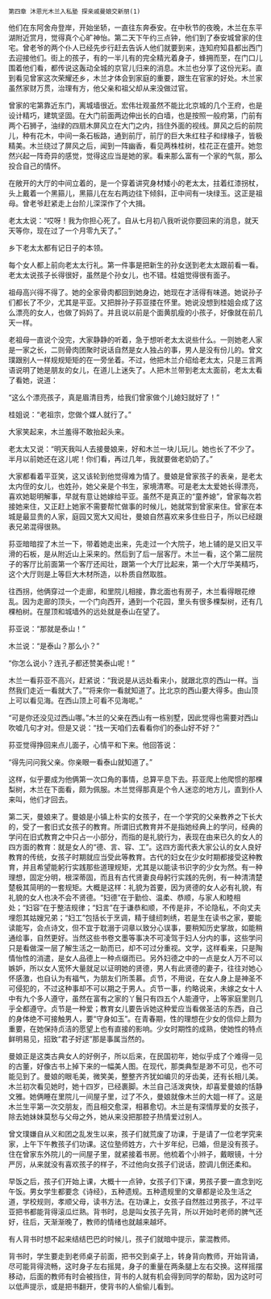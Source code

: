     第四章 沐恩光木兰入私塾 探亲戚曼娘交新朋(1) 

   他们在东阿舍舟登岸，开始坐轿，一直往东奔泰安。在中秋节的夜晚，木兰在东平湖附近赏月，觉得真个心旷神怡。第二天下午约三点钟，他们到了泰安城曾家的住宅。曾老爷的两个仆人已经先步行赶去告诉人他们就要到来，连知府知县都出西门去迎接他们。街上的孩子，有的一半儿有的完全精光着身子，蜂拥而至，在门口儿围着他们看，都传说这轰动全城的京官儿归来的消息。木兰也分享了这份光彩。直到看见曾家这次荣耀还乡，木兰才体会到家庭的重要，跟生在官家的好处。木兰家虽然家财万贯，治理有方，他父亲和祖父却从来没做过官。

   曾家的宅第靠近东门，离城墙很近。宏伟壮观虽然不能比北京城的几个王府，也是设计精巧，建筑坚固。在大门前面两边伸出长的白墙，也是按照一般府第，门前有两个石狮子，油绿的四扇木屏风立在大门之内，挡住外面的视线。屏风之后的前院儿，种有花木，中间一条石板路，通到前厅，前厅的巨大朱红柱子和绿椽子，皆极精美。木兰绕过了屏风之后，闻到一阵幽香，看见两株桂树，桂花正在盛开。她忽然兴起一阵奇异的感觉，觉得这应当是她的家。看来那么富有一个家的气氛，那么投合自己的情怀。

   在敞开的大厅的中间立着的，是一个穿着讲究身材矮小的老太太，拄着红漆拐杖，头上戴着一个黑箍儿，黑箍儿在左右两边往下倾斜，正中间有一块绿玉。这正是祖母。曾老爷赶紧走上台阶儿深深作了个大揖。

   老太太说：“哎呀！我为你担心死了。自从七月初八我听说你要回来的消息，就天天等你，现在过了一个月零九天了。”

   乡下老太太都有记日子的本领。

   每个女人都上前向老太太行礼。第一件事是把新生的孙女送到老太太跟前看一看。老太太说孩子长得很好，虽然是个孙女儿，也不错。桂姐觉得很有面子。

   祖母高兴得不得了。她的全家骨肉都回到她身边，她现在才活得有味道。她说孙子们都长了不少，尤其是平亚。又把胖孙子荪亚搂在怀里。她说没想到桂姐会成了这么漂亮的女人，也做了妈妈了。并且说以前是个面黄肌瘦的小孩子，好像就在前几天一样。

   老祖母一直说个没完，大家静静的听着，急于想听老太太说些什么。一则她老人家是一家之长，二则骨肉团聚时说话自然是女人独占的事，男人是没有份儿的。曾文璞跟别人一样规规矩矩的在一旁坐着。不过，他把木兰介绍给老太太，只是三言两语说明了她是朋友的女儿，在道儿上迷失了。人把木兰带到老太太面前，老太太看了看她，说道：

   “这么个漂亮孩子，真是眉清目秀，给我们曾家做个儿媳妇就好了！”

   桂姐说：“老祖宗，您做个媒人就行了。”

   大家笑起来，木兰羞得不敢抬起头来。

   老太太又说：“明天我叫人去接曼娘来，好和木兰一块儿玩儿。她也长了不少了。半月以前她还在这儿呢！你们看，再过几年，我就要做老奶奶了。”

   大家都看着平亚笑，这又该轮到他觉得难为情了。曼娘是曾家孩子的表亲，是老太太内侄的女儿，也姓孙，她父亲是个书生，家境清寒。可是老太太爱她长得漂亮，喜欢她聪明解事，早就有意让她嫁给平亚。虽然不是真正的“童养媳”，曾家每次若接她来住，又正赶上她家不需要帮忙做事的时候儿，她就常到曾家来住。曾家在本城是最显贵的人家，庭园又宽大又闳壮，曼娘自然喜欢来多住些日子，所以已经跟表兄弟混得很熟。

   荪亚暗暗捏了木兰一下，带着她走出来，先走过一个大院子，地上铺的是又旧又平滑的石板，是从附近山上采来的。然后到了后一层客厅。木兰一看，这个第二层院子的客厅比前面第一个客厅还闳壮，跟第一个大厅比起来，第一个大厅华美精巧，这个大厅则是上等巨大木材所造，以朴质自然取胜。

   往西拐，他俩穿过一个走廊，和里院儿相接，靠北面也有房子，木兰看得眼花缭乱。因为走廊的顶头，一个门向西开，通到一个花园，里头有很多棵梨树，还有几棵柏树。在屋顶和城墙外的远处就是泰山在望了。

   荪亚说：“那就是泰山！”

   木兰说：“是泰山？那么小？”

   “你怎么说小？连孔子都还赞美泰山呢！”

   木兰一看荪亚不高兴，赶紧说：“我说是从远处看来小，就跟北京的西山一样。当然我们走近一看就大了。”“将来你一看就知道了。比北京的西山要大得多。由山顶上可以看见海。在西山顶上可看不见海呢。”

   “可是你还没见过西山哪。”木兰的父亲在西山有一栋别墅，因此觉得也需要对西山吹嘘几句才对。但是又说：“找一天咱们去看看你们的泰山好不好？”

   荪亚觉得挣回来点儿面子，心情平和下来。他回答说：

   “得先问问我父亲。你亲眼一看泰山就知道了。”

   这样，似乎要成为他俩第一次口角的事情，总算平息下去。荪亚爬上他爬惯的那棵梨树，木兰在下面看，颇为佩服。木兰觉得那真是个令人迷恋的地方儿，直到仆人来叫，他们才回去。

   第二天，曼娘来了。曼娘是小镇上朴实的女孩子，在一个学究的父亲教养之下长大的，受了一套旧式女孩子的教育。所谓旧式教育并不是指她经典上的学问，经典的学问在旧式教育之中只占一小部分，而指的是礼貌行为，表现在由来已久的女人的四方面的教育：就是女人的“德、言、容、工”。这四方面代表大家公认的女人良好教育的传统，女孩子时期就应当受此等教育。古代的妇女在少女时期都接受这种教育，并且希望能躬行实践那些道理规矩，尤其是以能读书识字的少女为然。有一种理想，固定分明，根深蒂固，而且有古代贤妻良母躬行实践的先例，有一种清清楚楚极其简明的一套规矩。大概是这样：礼貌为首要，因为贤德的女人必有礼貌，有礼貌的女人也决不会不贤德。“妇德”在于勤俭、温柔、恭顺，与家人和睦相处；“妇容”在于整洁规律；“妇言”在于谦恭和顺，不传是非，不论隐私，不向丈夫埋怨其姑嫂兄弟；“妇工”包括长于烹调，精于缝纫刺绣，若是生在读书之家，要能读能写，会点诗文，但不宜于耽溺于词章以致分心误事，要稍知历史掌故，如能稍通绘事，自然更好。当然这些书卷文墨等事决不可凌驾于妇人分内的事，这些学问只是看做深一层了解生活之一助而已，却不可过分重视。文学，这样看来，只是陶情怡性的消遣，是女人品德上一种点缀而已。另外妇德之中的一点是女人万不可以嫉妒，所以女人宽怀大量就足以证明她的贤德，男人有此贤德的妻子，往往对她心怀感激，也自认为有福气，为朋友们所羡慕。贞节，不用说，在女人身上是神圣不可侵犯的，不过这种事却不可以期之于男人。贞节一事，约略说来，未嫁之女十人中有九个多人遵守，虽然在富有之家的丫鬟只有四五个人能遵守，上等家庭里则几乎全都遵守。贞节是一种爱；教育女儿要告诉她这种爱应当看做圣洁的东西，自己的身体绝不可接触男人，要“守身如玉”。在青春期，性的理想在少女的信仰上颇为重要，在她保持贞洁的愿望上也有直接的影响。少女时期性的成熟，使她性的特点鲜明易见，招致“君子好逑”那是事属当然的。

   曼娘正是这类古典女人的好例子，所以后来，在民国初年，她似乎成了个难得一见的古董，好像古书上掉下来的一幅美人图。在现代，那类典型是渺不可见，也不可能见到了。曼娘的眼毛美，微笑美，整整齐齐犹如编贝的牙齿美，还有长相儿美。木兰初次看见她时，她十四岁，已经裹脚。木兰自己活泼爽快，却喜爱曼娘的恬静文雅。她俩睡在里院儿一间屋子里，过了不久，曼娘就像木兰的大姐一样了。这是木兰生平第一次交朋友，而且相交愈深，相慕愈切。木兰是有深情厚爱的女孩子，除去她妹妹莫愁与父母之外，她从来没把那腔子热情爱过别人。

   曾文璞嫌自从义和团之乱发生以来，孩子们就荒废了功课，于是请了一位老学究来家，上午下午教孩子们功课。这位塾师姓方，六十岁年纪，已婚，但是没有孩子。住在曾家东外院儿的一间屋子里，就紧接着书房。他梳着个小辫子，戴眼镜，十分严厉，从来就没有喜欢孩子的样子，不过他向女孩子们说话，腔调儿倒还柔和。

   早饭之后，孩子们开始上课，大概十一点钟，女孩子们下课，男孩子要一直念到吃午饭。男女学生都要念《诗经》，五种遗规。五种遗规里的文章都是论及生活之道，学校规则，孝顺父母，读书方法。在功课上，女孩子自然胜过男孩子，不过平亚把书都能背得滚瓜烂熟。背书时，总是叫女孩子先背，所以开始时老师的脾气还好，往后，天渐渐晚了，教师的情绪也就越来越坏。

   有人背书时想不起来结结巴巴的时候儿，孩子们就暗中提示，蒙混教师。

   背书时，学生要走到老师桌子前面，把书交到桌子上，转身背向教师，开始背诵，尽可能背得流畅，这时身子左右摇晃，身子的重量在两条腿上左右交换。这样摇摆移动，后面的教师有时会被挡住，背书的人就有机会得到同学的帮助，因为这时可以低声提示，或是把书翻开，使背书的人偷偷儿看到。

